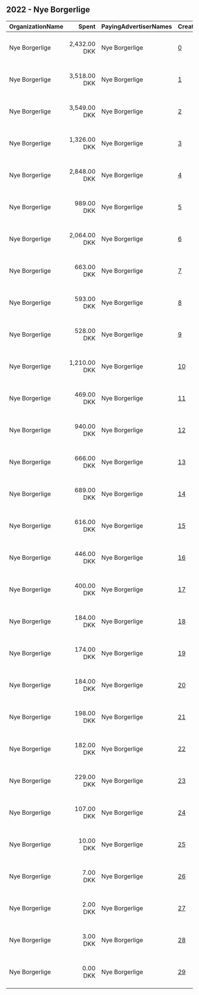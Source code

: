 ## 2022 - Nye Borgerlige 
|OrganizationName|Spent|PayingAdvertiserNames|CreativeUrls|Impressions|Genders|AgeBrackets|CountryCodes|BillingAddresses|CandidateBallotInformation|
|:---|---:|:---|:---|---:|:---|:---|:---|:---|:---|
|Nye Borgerlige|2,432.00 DKK|Nye Borgerlige|[0](https://www.snap.com/political-ads/asset/394eaa831490dfa10f83358b1b761df3bb6e85e8d0af98e27c9a18fbd8acab88?mediaType=mov)|154,553||18-40|denmark|"Christiansborg Slotsplads 1,København K,1218,DK"||
|Nye Borgerlige|3,518.00 DKK|Nye Borgerlige|[1](https://www.snap.com/political-ads/asset/7c40687b99dd1990c00256f054bf3652db2599f4bbc01a09462447be3a87746b?mediaType=mov)|57,456||18-40|denmark|"Christiansborg Slotsplads 1,København K,1218,DK"||
|Nye Borgerlige|3,549.00 DKK|Nye Borgerlige|[2](https://www.snap.com/political-ads/asset/cae1c9214e52915fe21b837ca172d4e85e454ecd4a207b07df5cae1da92511a8?mediaType=mov)|55,572||18-40|denmark|"Christiansborg Slotsplads 1,København K,1218,DK"||
|Nye Borgerlige|1,326.00 DKK|Nye Borgerlige|[3](https://www.snap.com/political-ads/asset/3f24316771e4e1b83995df0c7d62a3ff98cb9a4f1b0cfa0e1c04db86e9047f24?mediaType=mov)|48,298||18-40|denmark|"Christiansborg Slotsplads 1,København K,1218,DK"||
|Nye Borgerlige|2,848.00 DKK|Nye Borgerlige|[4](https://www.snap.com/political-ads/asset/0776089346e4a5a0a8b7c7ee41520c9113e487c8f9ddadcd1a241b3c4c825369?mediaType=mov)|41,114||18-35|denmark|"Christiansborg Slotsplads 1,København K,1218,DK"||
|Nye Borgerlige|989.00 DKK|Nye Borgerlige|[5](https://www.snap.com/political-ads/asset/20e155886b2fee28844640ef19c74b20f2e3d1716ad9eb6902c868e016fed560?mediaType=mov)|37,421||18-40|denmark|"Christiansborg Slotsplads 1,København K,1218,DK"||
|Nye Borgerlige|2,064.00 DKK|Nye Borgerlige|[6](https://www.snap.com/political-ads/asset/8eecc7bbfbbe062466273823a46ef069f34bbcb88b3ba9ce41fab360d31dae72?mediaType=mov)|28,872||18-40|denmark|"Christiansborg Slotsplads 1,København K,1218,DK"||
|Nye Borgerlige|663.00 DKK|Nye Borgerlige|[7](https://www.snap.com/political-ads/asset/1f508647121202ff4c6b83b8486db45aaff5f2145da91a73e22571db0f02feb1?mediaType=mov)|26,411||18-40|denmark|"Christiansborg Slotsplads 1,København K,1218,DK"||
|Nye Borgerlige|593.00 DKK|Nye Borgerlige|[8](https://www.snap.com/political-ads/asset/51a04287fb27dbba076b168546f7d9ac52d3deef327dd30db66d081d482056d7?mediaType=mov)|24,100||18-40|denmark|"Christiansborg Slotsplads 1,København K,1218,DK"||
|Nye Borgerlige|528.00 DKK|Nye Borgerlige|[9](https://www.snap.com/political-ads/asset/b7bea331cdb4c76693e693794f2a19903935251df98df13175a9507c7559bd96?mediaType=mov)|21,223||18-40|denmark|"Christiansborg Slotsplads 1,København K,1218,DK"||
|Nye Borgerlige|1,210.00 DKK|Nye Borgerlige|[10](https://www.snap.com/political-ads/asset/476244576e072276b51d267ea22fa7d8321f4bce1ca44440ddd79ec28339a48c?mediaType=mov)|20,287||18-35|denmark|"Christiansborg Slotsplads 1,København K,1218,DK"||
|Nye Borgerlige|469.00 DKK|Nye Borgerlige|[11](https://www.snap.com/political-ads/asset/12834c27c52d70f7cbf22def4b64e59b7e6c14022f1cf229a8aad8fd6a4c679a?mediaType=mov)|19,311||18-40|denmark|"Christiansborg Slotsplads 1,København K,1218,DK"||
|Nye Borgerlige|940.00 DKK|Nye Borgerlige|[12](https://www.snap.com/political-ads/asset/ca3bd7ba29b95376abcd4c05d0f6ef928f6e0ffd05669f01242206459283b513?mediaType=mov)|12,897||18-35|denmark|"Christiansborg Slotsplads 1,København K,1218,DK"||
|Nye Borgerlige|666.00 DKK|Nye Borgerlige|[13](https://www.snap.com/political-ads/asset/e82afa0ffdb32d938441ad00a0d7d2d1d29a2a150a1af55123772e80ecbe2a9d?mediaType=mov)|10,795||18-40|denmark|"Christiansborg Slotsplads 1,København K,1218,DK"||
|Nye Borgerlige|689.00 DKK|Nye Borgerlige|[14](https://www.snap.com/political-ads/asset/09109dc44279ba8bfd3ed571087367d8eea097766be7c35bd30069bc2d8a5ff0?mediaType=mov)|10,439||18-40|denmark|"Christiansborg Slotsplads 1,København K,1218,DK"||
|Nye Borgerlige|616.00 DKK|Nye Borgerlige|[15](https://www.snap.com/political-ads/asset/23a946f3ea9f3f55e9d9169a3f27feeba5a47b3323b370212df0d7840b8bf3b1?mediaType=mov)|9,282||18-40|denmark|"Christiansborg Slotsplads 1,København K,1218,DK"||
|Nye Borgerlige|446.00 DKK|Nye Borgerlige|[16](https://www.snap.com/political-ads/asset/3c94e33783d4d138b098f219ca4f25216be0e740cc27a927682596f168135e85?mediaType=mov)|6,471||18-40|denmark|"Christiansborg Slotsplads 1,København K,1218,DK"||
|Nye Borgerlige|400.00 DKK|Nye Borgerlige|[17](https://www.snap.com/political-ads/asset/262cda8f6b53dd34ff9c3de4a9c13b46c10e7c48772cbdc16589458b409093d7?mediaType=mov)|5,535||18-40|denmark|"Christiansborg Slotsplads 1,København K,1218,DK"||
|Nye Borgerlige|184.00 DKK|Nye Borgerlige|[18](https://www.snap.com/political-ads/asset/c28c1b09268a01a70f4b60d78739b1da8f740317b9fad8400b73a987e2dfd036?mediaType=mov)|4,567||18-40|denmark|"Christiansborg Slotsplads 1,København K,1218,DK"||
|Nye Borgerlige|174.00 DKK|Nye Borgerlige|[19](https://www.snap.com/political-ads/asset/98a060dad4ad890657599f4f22ba05732c91169c5ea6aef493fb931d6aa33aa7?mediaType=mov)|4,500||18-40|denmark|"Christiansborg Slotsplads 1,København K,1218,DK"||
|Nye Borgerlige|184.00 DKK|Nye Borgerlige|[20](https://www.snap.com/political-ads/asset/d450ce164287615eb9e2388c06b09ed2d4e91c56916bb6fa88aa6fa2b29207c9?mediaType=mov)|4,398||18-40|denmark|"Christiansborg Slotsplads 1,København K,1218,DK"||
|Nye Borgerlige|198.00 DKK|Nye Borgerlige|[21](https://www.snap.com/political-ads/asset/e62f46748c1433c6668d2df509e067d9b14ab9e5ee9e1c7193b8ee05795f9291?mediaType=mov)|4,180||18-40|denmark|"Christiansborg Slotsplads 1,København K,1218,DK"||
|Nye Borgerlige|182.00 DKK|Nye Borgerlige|[22](https://www.snap.com/political-ads/asset/a50b0b3d1e2b5ae69198315a3ef9f6af2b1f31db7f8b4bc9e4c57ac342a2634c?mediaType=mov)|3,867||18-40|denmark|"Christiansborg Slotsplads 1,København K,1218,DK"||
|Nye Borgerlige|229.00 DKK|Nye Borgerlige|[23](https://www.snap.com/political-ads/asset/42a7b67a793d265ec2a86469793bf2fa303ebfd5f354b21e88aa146c70e00ca3?mediaType=mov)|3,254||18-40|denmark|"Christiansborg Slotsplads 1,København K,1218,DK"||
|Nye Borgerlige|107.00 DKK|Nye Borgerlige|[24](https://www.snap.com/political-ads/asset/9369f0c2ec8ae9c1c1eaa2c1bd9bcf3b63e939404bc6e1919eb459cea09e271d?mediaType=mov)|1,594||18-40|denmark|"Christiansborg Slotsplads 1,København K,1218,DK"||
|Nye Borgerlige|10.00 DKK|Nye Borgerlige|[25](https://www.snap.com/political-ads/asset/fdb4487302a3a3d106a53f6edd23bc52e64428414cf62fba93ed8c8e5c5f3eb4?mediaType=mov)|265||18-40|denmark|"Christiansborg Slotsplads 1,København K,1218,DK"||
|Nye Borgerlige|7.00 DKK|Nye Borgerlige|[26](https://www.snap.com/political-ads/asset/fe20c62b72882d884c88a25264cc2b9748cdad0ee564059ea910849e62d9bd28?mediaType=mov)|149||18-40|denmark|"Christiansborg Slotsplads 1,København K,1218,DK"||
|Nye Borgerlige|2.00 DKK|Nye Borgerlige|[27](https://www.snap.com/political-ads/asset/ef487fa0275ce7a9e65f87bbbf97343589f442e8fcd313298958e955e298ab46?mediaType=mov)|83||18-40|denmark|"Christiansborg Slotsplads 1,København K,1218,DK"||
|Nye Borgerlige|3.00 DKK|Nye Borgerlige|[28](https://www.snap.com/political-ads/asset/5f776af72b6ebd1fb4c65225f436b3cf05d45f8c7f6fb94817dfbbcedd3e332f?mediaType=mov)|69||18-40|denmark|"Christiansborg Slotsplads 1,København K,1218,DK"||
|Nye Borgerlige|0.00 DKK|Nye Borgerlige|[29](https://www.snap.com/political-ads/asset/5b706df465c4f78da2c619ba08aad23dcdb2050071f2bf74bc1961beca0f6503?mediaType=mov)|10||18-40|denmark|"Christiansborg Slotsplads 1,København K,1218,DK"||
